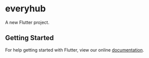 # everyhub

A new Flutter project.

## Getting Started

For help getting started with Flutter, view our online
[documentation](https://flutter.io/).
